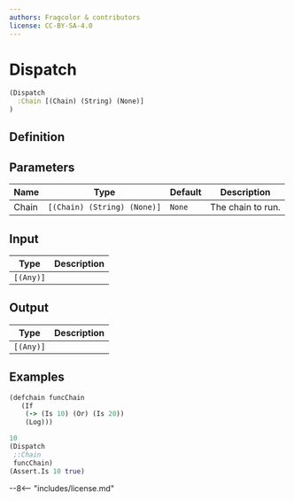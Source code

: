 ```yaml
---
authors: Fragcolor & contributors
license: CC-BY-SA-4.0
---
```



# Dispatch

```clojure
(Dispatch
  :Chain [(Chain) (String) (None)]
)
```


## Definition




## Parameters

| Name | Type | Default | Description |
|------|------|---------|-------------|
| Chain | `[(Chain) (String) (None)]` | `None` | The chain to run. |


## Input

| Type | Description |
|------|-------------|
| `[(Any)]` |  |


## Output

| Type | Description |
|------|-------------|
| `[(Any)]` |  |


## Examples

```clojure
(defchain funcChain
   (If
    (-> (Is 10) (Or) (Is 20))
    (Log)))

10
(Dispatch 
 ;:Chain
 funcChain)
(Assert.Is 10 true)
```


--8<-- "includes/license.md"
